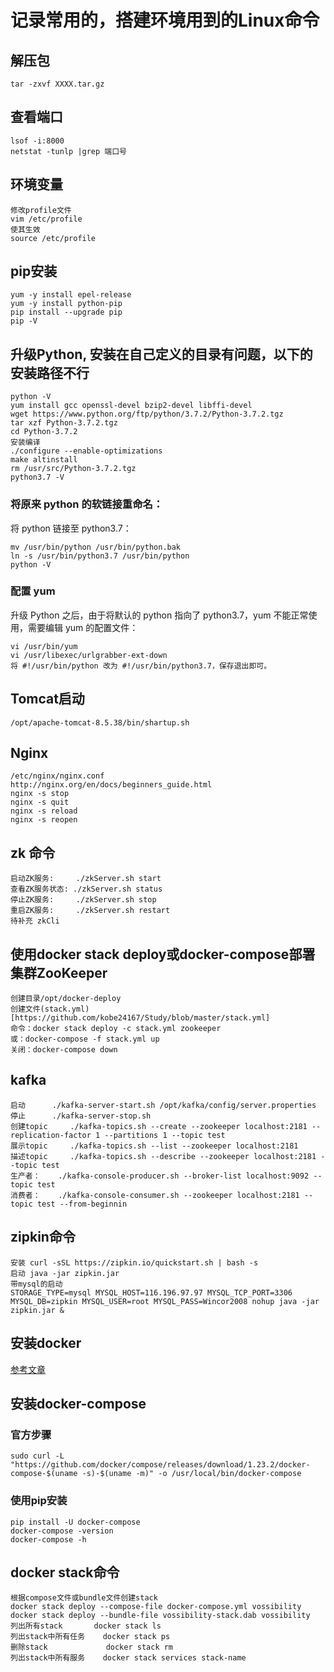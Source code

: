 # 记录常用的，搭建环境用到的Linux命令

## 解压包
```
tar -zxvf XXXX.tar.gz
```
## 查看端口
```
lsof -i:8000
netstat -tunlp |grep 端口号
```
## 环境变量
```
修改profile文件
vim /etc/profile
使其生效
source /etc/profile
```
## pip安装
```
yum -y install epel-release
yum -y install python-pip
pip install --upgrade pip
pip -V
```
## 升级Python, 安装在自己定义的目录有问题，以下的安装路径不行
```
python -V
yum install gcc openssl-devel bzip2-devel libffi-devel
wget https://www.python.org/ftp/python/3.7.2/Python-3.7.2.tgz
tar xzf Python-3.7.2.tgz
cd Python-3.7.2
安装编译
./configure --enable-optimizations
make altinstall
rm /usr/src/Python-3.7.2.tgz
python3.7 -V
```
### 将原来 python 的软链接重命名：
将 python 链接至 python3.7：
```
mv /usr/bin/python /usr/bin/python.bak
ln -s /usr/bin/python3.7 /usr/bin/python
python -V
```
### 配置 yum
升级 Python 之后，由于将默认的 python 指向了 python3.7，yum 不能正常使用，需要编辑 yum 的配置文件：
```
vi /usr/bin/yum
vi /usr/libexec/urlgrabber-ext-down
将 #!/usr/bin/python 改为 #!/usr/bin/python3.7，保存退出即可。
```
## Tomcat启动
```
/opt/apache-tomcat-8.5.38/bin/shartup.sh
```
## Nginx
```
/etc/nginx/nginx.conf
http://nginx.org/en/docs/beginners_guide.html
nginx -s stop
nginx -s quit 
nginx -s reload 
nginx -s reopen 
```
## zk 命令
```
启动ZK服务:		./zkServer.sh start
查看ZK服务状态: ./zkServer.sh status
停止ZK服务:		./zkServer.sh stop
重启ZK服务:		./zkServer.sh restart
待补充 zkCli
```
## 使用docker stack deploy或docker-compose部署集群ZooKeeper
```
创建目录/opt/docker-deploy
创建文件(stack.yml)[https://github.com/kobe24167/Study/blob/master/stack.yml]
命令：docker stack deploy -c stack.yml zookeeper
或：docker-compose -f stack.yml up
关闭：docker-compose down
```
## kafka
```
启动		./kafka-server-start.sh /opt/kafka/config/server.properties
停止 		./kafka-server-stop.sh
创建topic 	./kafka-topics.sh --create --zookeeper localhost:2181 --replication-factor 1 --partitions 1 --topic test
展示topic 	./kafka-topics.sh --list --zookeeper localhost:2181
描述topic 	./kafka-topics.sh --describe --zookeeper localhost:2181 --topic test
生产者：	./kafka-console-producer.sh --broker-list localhost:9092 --topic test
消费者：	./kafka-console-consumer.sh --zookeeper localhost:2181 --topic test --from-beginnin
```
## zipkin命令
```
安装 curl -sSL https://zipkin.io/quickstart.sh | bash -s
启动 java -jar zipkin.jar
带mysql的启动
STORAGE_TYPE=mysql MYSQL_HOST=116.196.97.97 MYSQL_TCP_PORT=3306 MYSQL_DB=zipkin MYSQL_USER=root MYSQL_PASS=Wincor2008 nohup java -jar zipkin.jar &
```
## 安装docker
[参考文章](https://blog.csdn.net/achenyuan/article/details/80195401#linuxdockerCompose_388)

## 安装docker-compose
### 官方步骤
```
sudo curl -L "https://github.com/docker/compose/releases/download/1.23.2/docker-compose-$(uname -s)-$(uname -m)" -o /usr/local/bin/docker-compose
```
### 使用pip安装
```
pip install -U docker-compose
docker-compose -version
docker-compose -h
```

## docker stack命令
```
根据compose文件或bundle文件创建stack
docker stack deploy --compose-file docker-compose.yml vossibility
docker stack deploy --bundle-file vossibility-stack.dab vossibility
列出所有stack		docker stack ls
列出stack中所有任务	docker stack ps
删除stack 			docker stack rm
列出stack中所有服务	docker stack services stack-name
```